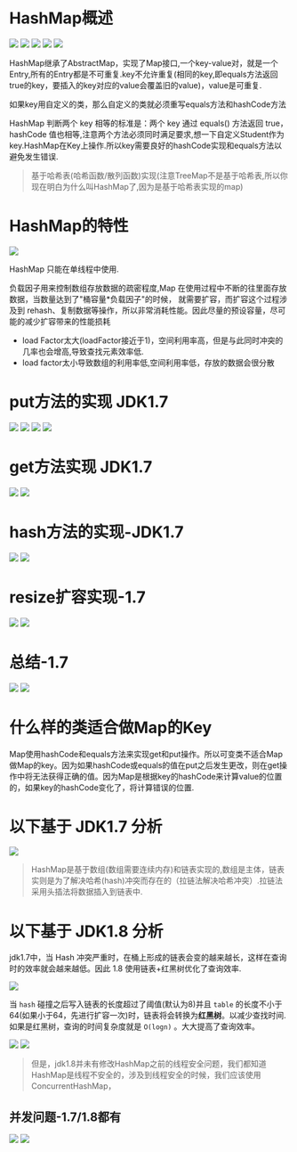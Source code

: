 # HashMap概述

![](pics/HashMap要回答的问题.png)
![](pics/HashMap01.png)
![](pics/HashMap02.png)
![](pics/HashMap03.png)
![](pics/HashMap04.png)

HashMap继承了AbstractMap，实现了Map接口,一个key-value对，就是一个Entry,所有的Entry都是不可重复.key不允许重复(相同的key,即equals方法返回true的key，要插入的key对应的value会覆盖旧的value)，value是可重复.

如果key用自定义的类，那么自定义的类就必须重写equals方法和hashCode方法

HashMap 判断两个 key 相等的标准是：两个 key 通过 equals() 方法返回 true，hashCode 值也相等,注意两个方法必须同时满足要求,想一下自定义Student作为key.HashMap在Key上操作.所以key需要良好的hashCode实现和equals方法以避免发生错误.

>基于哈希表(哈希函数/散列函数)实现(注意TreeMap不是基于哈希表,所以你现在明白为什么叫HashMap了,因为是基于哈希表实现的map)

# HashMap的特性

![](pics/HashMap特点.png)

HashMap 只能在单线程中使用.

负载因子用来控制数组存放数据的疏密程度,Map 在使用过程中不断的往里面存放数据，当数量达到了"桶容量*负载因子"的时候，
就需要扩容，而扩容这个过程涉及到 rehash、复制数据等操作，所以非常消耗性能。因此尽量的预设容量，尽可能的减少扩容带来的性能损耗

- load Factor太大(loadFactor接近于1)，空间利用率高，但是与此同时冲突的几率也会增高,导致查找元素效率低.
- load factor太小导致数组的利用率低,空间利用率低，存放的数据会很分散

# put方法的实现 JDK1.7

![](pics/HashMap的put方法.png)
![](pics/put详解.png)
![](pics/null-key-Hashmap.png)
![](pics/头插法.png)

# get方法实现 JDK1.7

![](pics/get方法实现.png)
![](pics/get方法实现02.png)

# hash方法的实现-JDK1.7

![](pics/Hash方法实现.png)
![](pics/Hash方法实现02.png)

# resize扩容实现-1.7

![](pics/resize.png)
![](pics/resize02.png)

# 总结-1.7

![](pics/问题总结01.png)
![](pics/问题总结02.png)

# 什么样的类适合做Map的Key

Map使用hashCode和equals方法来实现get和put操作。所以可变类不适合Map做Map的key。因为如果hashCode或equals的值在put之后发生更改，则在get操作中将无法获得正确的值。因为Map是根据key的hashCode来计算value的位置的，如果key的hashCode变化了，将计算错误的位置.

# 以下基于 JDK1.7 分析

![](pics/1.7的HashMap数据结构图.png)

>HashMap是基于数组(数组需要连续内存)和链表实现的,数组是主体，链表实则是为了解决哈希(hash)冲突而存在的（拉链法解决哈希冲突）.拉链法采用头插法将数据插入到链表中.

# 以下基于 JDK1.8 分析

jdk1.7中，当 Hash 冲突严重时，在桶上形成的链表会变的越来越长，这样在查询时的效率就会越来越低。因此 1.8 使用链表+红黑树优化了查询效率.

![](pics/1.8的HashMap的数据结构图.png)

当 `hash` 碰撞之后写入链表的长度超过了阈值(默认为8)并且 `table` 的长度不小于64(如果小于64，先进行扩容一次)时，链表将会转换为**红黑树**。以减少查找时间.如果是红黑树，查询的时间复杂度就是 `O(logn)` 。大大提高了查询效率。

![](pics/jdk8-hashmap.png)
![](pics/TreeNode源码.png)

>但是，jdk1.8并未有修改HashMap之前的线程安全问题，我们都知道HashMap是线程不安全的，涉及到线程安全的时候，我们应该使用ConcurrentHashMap，

## 并发问题-1.7/1.8都有

![](pics/多线程操作HashMap导致的问题分析.png)
![](pics/多线程操作HashMap导致的问题分析02.png)
